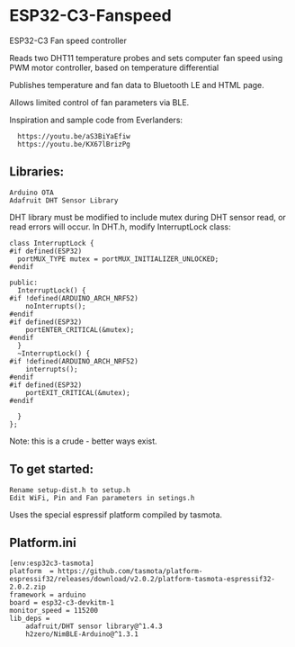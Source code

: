 # ESP32-C3-Fanspeed

ESP32-C3 Fan speed controller

Reads two DHT11 temperature probes and sets computer fan speed using PWM motor controller, based on temperature differential

Publishes temperature and fan data to Bluetooth LE and HTML page.

Allows limited control of fan parameters via BLE.

Inspiration and sample code from Everlanders:

      https://youtu.be/aS3BiYaEfiw
      https://youtu.be/KX67lBrizPg

## Libraries:
    Arduino OTA
    Adafruit DHT Sensor Library

DHT library must be modified to include mutex during DHT sensor read, or read errors will occur. In DHT.h, modify InterruptLock class:

    class InterruptLock {
    #if defined(ESP32)
      portMUX_TYPE mutex = portMUX_INITIALIZER_UNLOCKED;
    #endif

    public:
      InterruptLock() {
    #if !defined(ARDUINO_ARCH_NRF52)
        noInterrupts();
    #endif
    #if defined(ESP32)
        portENTER_CRITICAL(&mutex);
    #endif
      }
      ~InterruptLock() {
    #if !defined(ARDUINO_ARCH_NRF52)
        interrupts();
    #endif
    #if defined(ESP32)
        portEXIT_CRITICAL(&mutex);
    #endif

      }
    };

Note: this is a crude - better ways exist.

## To get started:
    Rename setup-dist.h to setup.h 
    Edit WiFi, Pin and Fan parameters in setings.h


Uses the special espressif platform compiled by tasmota.

## Platform.ini

    [env:esp32c3-tasmota]
    platform  = https://github.com/tasmota/platform-espressif32/releases/download/v2.0.2/platform-tasmota-espressif32-2.0.2.zip
    framework = arduino
    board = esp32-c3-devkitm-1
    monitor_speed = 115200
    lib_deps = 
	    adafruit/DHT sensor library@^1.4.3
	    h2zero/NimBLE-Arduino@^1.3.1

